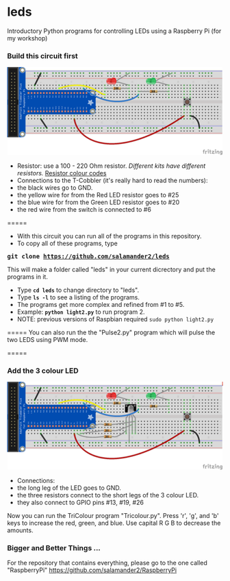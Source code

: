 leds
====

Introductory Python programs for controlling LEDs using a Raspberry Pi (for my workshop)

### Build this circuit first
![one](https://raw.githubusercontent.com/salamander2/leds/master/circuits/RPI_LED_Circuit1.png)

* Resistor: use a 100 - 220 Ohm resistor. _Different kits have different resistors._ [Resistor colour codes](http://www.bpesolutions.com/atechnical/resistorqv.pdf)
* Connections to the T-Cobbler (it's really hard to read the numbers):
 * the black wires go to GND.
 * the yellow wire for from the Red LED resistor goes to #25
 * the blue wire for from the Green LED resistor goes to #20
 * the red wire from the switch is connected to #6

=====
* With this circuit you can run all of the programs in this repository.
* To copy all of these programs, type 

**<pre>git clone https://github.com/salamander2/leds</pre>**

This will make a folder called "leds" in your current dicrectory and put the programs in it.

* Type **`cd leds`** to change directory to "leds".
* Type **`ls -l`** to see a listing of the programs.
* The programs get more complex and refined from #1 to #5. 
* Example: **`python light2.py`** to run program 2.
 * NOTE: previous versions of Raspbian required `sudo python light2.py` 

=====
You can also run the the "Pulse2.py" program which will pulse the two LEDS using PWM mode.

=====
### Add the 3 colour LED
![two](https://raw.githubusercontent.com/salamander2/leds/master/circuits/RPI_LED_Circuit2.png)

* Connections:
 * the long leg of the LED goes to GND.
 * the three resistors connect to the short legs of the 3 colour LED.
 * they also connect to GPIO pins #13, #19, #26
 
Now you can run the TriColour program "Tricolour.py". Press 'r', 'g', and 'b' keys to increase the red, green, and blue.  Use capital R G B to decrease the amounts.

### Bigger and Better Things ...
For the repository that contains everything, please go to the one called "RaspberryPi" https://github.com/salamander2/RaspberryPi
